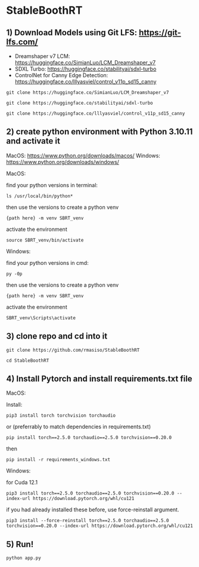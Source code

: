 # StableBoothRT

## 1) Download Models using Git LFS: https://git-lfs.com/

   - Dreamshaper v7 LCM: https://huggingface.co/SimianLuo/LCM_Dreamshaper_v7
   - SDXL Turbo: https://huggingface.co/stabilityai/sdxl-turbo
   - ControlNet for Canny Edge Detection: https://huggingface.co/lllyasviel/control_v11p_sd15_canny

```
git clone https://huggingface.co/SimianLuo/LCM_Dreamshaper_v7
```


```
git clone https://huggingface.co/stabilityai/sdxl-turbo
```

```
git clone https://huggingface.co/lllyasviel/control_v11p_sd15_canny
```

## 2) create python environment with Python 3.10.11 and activate it

MacOS: https://www.python.org/downloads/macos/
Windows: https://www.python.org/downloads/windows/

MacOS:

find your python versions in terminal:
```
ls /usr/local/bin/python*
```

then use the versions to create a python venv
```
{path here} -m venv SBRT_venv
```

activate the environment

```
source SBRT_venv/bin/activate
```

Windows:

find your python versions in cmd:
```
py -0p
```

then use the versions to create a python venv
```
{path here} -m venv SBRT_venv
```

activate the environment

```
SBRT_venv\Scripts\activate
```

## 3) clone repo and cd into it

```
git clone https://github.com/rmasiso/StableBoothRT
```

```
cd StableBoothRT
```

## 4) Install Pytorch and install requirements.txt file

MacOS:

Install: 

```
pip3 install torch torchvision torchaudio
```

or (preferrably to match dependencies in requirements.txt)

```
pip install torch==2.5.0 torchaudio==2.5.0 torchvision==0.20.0
```

then 

```
pip install -r requirements_windows.txt
```

Windows:

for Cuda 12.1
```
pip3 install torch==2.5.0 torchaudio==2.5.0 torchvision==0.20.0 --index-url https://download.pytorch.org/whl/cu121
```

if you had already installed these before, use force-reinstall argument.
```
pip3 install --force-reinstall torch==2.5.0 torchaudio==2.5.0 torchvision==0.20.0 --index-url https://download.pytorch.org/whl/cu121
```

## 5) Run!

```python app.py```


